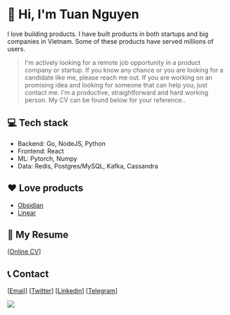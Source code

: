 #  👋 Hi, I'm Tuan Nguyen

I love building products. I have built products in both startups and big companies in Vietnam. Some of these products have served millions of users.

>I'm actively looking for a remote job opportunity in a product company or startup. If you know any chance or you are looking for a candidate like me, please reach me out. If you are working on an promising idea and looking for someone that can help you, just contact me.
>I'm a productive, straightforward and hard working person. 
>My CV can be found below for your reference..

## 💻 Tech stack

- Backend: Go, NodeJS, Python
- Frontend: React
- ML: Pytorch, Numpy
- Data: Redis, Postgres/MySQL, Kafka, Cassandra

## ❤ Love products

- [Obsidian](https://obsidian.md/)
- [Linear](https://linear.app/)

## 📝 My Resume

[[Online CV](https://read.cv/tuan3w)]

## 📞 Contact

[[Email](mailto:tuannd.dev@gmail.com)] [[Twitter](https://twitter.com/tuan3w)] [[Linkedin](https://linkedin.com/in/tuan3w)] [[Telegram](https://t.me/tuan3w)]

![](https://komarev.com/ghpvc/?username=tuan3w)
